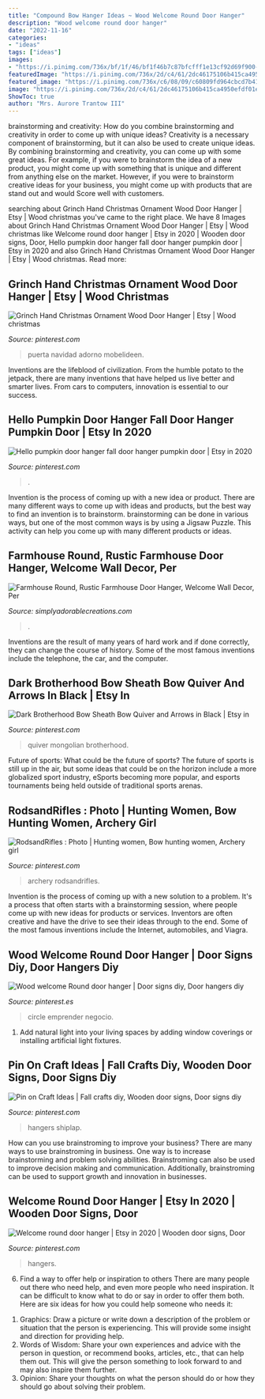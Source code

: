 ```yaml
---
title: "Compound Bow Hanger Ideas ~ Wood Welcome Round Door Hanger"
description: "Wood welcome round door hanger"
date: "2022-11-16"
categories:
- "ideas"
tags: ["ideas"]
images:
- "https://i.pinimg.com/736x/bf/1f/46/bf1f46b7c87bfcfff1e13cf92d69f900--archery-swords.jpg"
featuredImage: "https://i.pinimg.com/736x/2d/c4/61/2dc46175106b415ca4950efdf01ef80b.jpg"
featured_image: "https://i.pinimg.com/736x/c6/08/09/c60809fd964cbcd7b412963becb26954.jpg"
image: "https://i.pinimg.com/736x/2d/c4/61/2dc46175106b415ca4950efdf01ef80b.jpg"
ShowToc: true
author: "Mrs. Aurore Trantow III"
---
```



brainstorming and creativity: How do you combine brainstorming and creativity in order to come up with unique ideas?
Creativity is a necessary component of brainstorming, but it can also be used to create unique ideas. By combining brainstorming and creativity, you can come up with some great ideas. For example, if you were to brainstorm the idea of a new product, you might come up with something that is unique and different from anything else on the market. However, if you were to brainstorm creative ideas for your business, you might come up with products that are stand out and would Score well with customers.

	

		
searching about Grinch Hand Christmas Ornament Wood Door Hanger | Etsy | Wood christmas you've came to the right place. We have 8 Images about Grinch Hand Christmas Ornament Wood Door Hanger | Etsy | Wood christmas like Welcome round door hanger | Etsy in 2020 | Wooden door signs, Door, Hello pumpkin door hanger fall door hanger pumpkin door | Etsy in 2020 and also Grinch Hand Christmas Ornament Wood Door Hanger | Etsy | Wood christmas. Read more:
		
    
## Grinch Hand Christmas Ornament Wood Door Hanger | Etsy | Wood Christmas

<img loading=lazy src="https://i.pinimg.com/736x/2d/c4/61/2dc46175106b415ca4950efdf01ef80b.jpg" onerror="this.onerror=null;this.src='https://tse2.mm.bing.net/th?id=OIP.biUPS-FrsvhBaOKj3pPwCwAAAA&amp;pid=15.1';" alt="Grinch Hand Christmas Ornament Wood Door Hanger | Etsy | Wood christmas">

_Source: pinterest.com_

>puerta navidad adorno mobelideen. 

	

Inventions are the lifeblood of civilization. From the humble potato to the jetpack, there are many inventions that have helped us live better and smarter lives. From cars to computers, innovation is essential to our success.

    
## Hello Pumpkin Door Hanger Fall Door Hanger Pumpkin Door | Etsy In 2020

<img loading=lazy src="https://i.pinimg.com/originals/b8/3b/48/b83b485eb72f4a1560e585879708c4b1.jpg" onerror="this.onerror=null;this.src='https://tse2.mm.bing.net/th?id=OIP.9KZrfLHDmWkAh0UTeHa8MwHaJ4&amp;pid=15.1';" alt="Hello pumpkin door hanger fall door hanger pumpkin door | Etsy in 2020">

_Source: pinterest.com_

>. 

	

Invention is the process of coming up with a new idea or product. There are many different ways to come up with ideas and products, but the best way to find an invention is to brainstorm. brainstorming can be done in various ways, but one of the most common ways is by using a Jigsaw Puzzle. This activity can help you come up with many different products or ideas.

    
## Farmhouse Round, Rustic Farmhouse Door Hanger, Welcome Wall Decor, Per

<img loading=lazy src="http://cdn.shopify.com/s/files/1/0021/7441/8988/products/imagejpg_44861353-5928-449b-a673-24b8b4cb8451_1024x1024.jpg?v=1561180920" onerror="this.onerror=null;this.src='https://tse3.mm.bing.net/th?id=OIP.3Am_niDpR1ELSJg7EH_-FwHaJ4&amp;pid=15.1';" alt="Farmhouse Round, Rustic Farmhouse Door Hanger, Welcome Wall Decor, Per">

_Source: simplyadorablecreations.com_

>. 

	

Inventions are the result of many years of hard work and if done correctly, they can change the course of history. Some of the most famous inventions include the telephone, the car, and the computer.

    
## Dark Brotherhood Bow Sheath Bow Quiver And Arrows In Black | Etsy In

<img loading=lazy src="https://i.pinimg.com/736x/c6/08/09/c60809fd964cbcd7b412963becb26954.jpg" onerror="this.onerror=null;this.src='https://tse2.mm.bing.net/th?id=OIP.rHLrqPQ38IIX676PzyGhAgHaJ3&amp;pid=15.1';" alt="Dark Brotherhood Bow Sheath Bow Quiver and Arrows in Black | Etsy in">

_Source: pinterest.com_

>quiver mongolian brotherhood. 

	

Future of sports: What could be the future of sports?
The future of sports is still up in the air, but some ideas that could be on the horizon include a more globalized sport industry, eSports becoming more popular, and esports tournaments being held outside of traditional sports arenas.

    
## RodsandRifles : Photo | Hunting Women, Bow Hunting Women, Archery Girl

<img loading=lazy src="https://i.pinimg.com/736x/bf/1f/46/bf1f46b7c87bfcfff1e13cf92d69f900--archery-swords.jpg" onerror="this.onerror=null;this.src='https://tse3.mm.bing.net/th?id=OIP.iFOtA8wc7geU3w5bK7vgfAHaLH&amp;pid=15.1';" alt="RodsandRifles : Photo | Hunting women, Bow hunting women, Archery girl">

_Source: pinterest.com_

>archery rodsandrifles. 

	

Invention is the process of coming up with a new solution to a problem. It's a process that often starts with a brainstorming session, where people come up with new ideas for products or services. Inventors are often creative and have the drive to see their ideas through to the end. Some of the most famous inventions include the Internet, automobiles, and Viagra.

    
## Wood Welcome Round Door Hanger | Door Signs Diy, Door Hangers Diy

<img loading=lazy src="https://i.pinimg.com/originals/53/11/58/531158288a38d1ca90103a9fcf543449.jpg" onerror="this.onerror=null;this.src='https://tse2.mm.bing.net/th?id=OIP.d-Jsn46DO9k7NwjV9yOyaAHaJ4&amp;pid=15.1';" alt="Wood welcome Round door hanger | Door signs diy, Door hangers diy">

_Source: pinterest.es_

>circle emprender negocio. 

	

1. Add natural light into your living spaces by adding window coverings or installing artificial light fixtures.

    
## Pin On Craft Ideas | Fall Crafts Diy, Wooden Door Signs, Door Signs Diy

<img loading=lazy src="https://i.pinimg.com/736x/c0/48/31/c0483101ecdb388809f225b32e3ebbd2.jpg" onerror="this.onerror=null;this.src='https://tse2.mm.bing.net/th?id=OIP.HxaLtwTfbdtfH6QNkdZcqgHaJ3&amp;pid=15.1';" alt="Pin on Craft Ideas | Fall crafts diy, Wooden door signs, Door signs diy">

_Source: pinterest.com_

>hangers shiplap. 

	

How can you use brainstroming to improve your business?
There are many ways to use brainstroming in business. One way is to increase brainstorming and problem solving abilities. Brainstroming can also be used to improve decision making and communication. Additionally, brainstroming can be used to support growth and innovation in businesses.

    
## Welcome Round Door Hanger | Etsy In 2020 | Wooden Door Signs, Door

<img loading=lazy src="https://i.pinimg.com/originals/65/69/85/65698536deeb367069ca37163fef5d0c.jpg" onerror="this.onerror=null;this.src='https://tse2.mm.bing.net/th?id=OIP.1VWXmz56_DpMuiEOc8lCjgHaL8&amp;pid=15.1';" alt="Welcome round door hanger | Etsy in 2020 | Wooden door signs, Door">

_Source: pinterest.com_

>hangers. 

	

6) Find a way to offer help or inspiration to others
There are many people out there who need help, and even more people who need inspiration. It can be difficult to know what to do or say in order to offer them both. Here are six ideas for how you could help someone who needs it: 
1. Graphics: Draw a picture or write down a description of the problem or situation that the person is experiencing. This will provide some insight and direction for providing help. 
2. Words of Wisdom: Share your own experiences and advice with the person in question, or recommend books, articles, etc., that can help them out. This will give the person something to look forward to and may also inspire them further. 
3. Opinion: Share your thoughts on what the person should do or how they should go about solving their problem.

